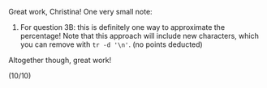 Great work, Christina! One very small note:

1. For question 3B: this is definitely one way to approximate the percentage! Note that this approach will include new characters, which you can remove with `tr -d '\n'`. (no points deducted)

Altogether though, great work!

(10/10)

